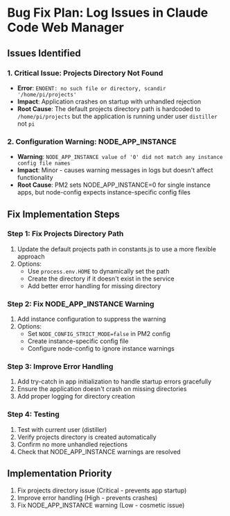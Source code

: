 # Bug Fix Plan: Log Issues in Claude Code Web Manager

## Issues Identified

### 1. Critical Issue: Projects Directory Not Found
- **Error**: `ENOENT: no such file or directory, scandir '/home/pi/projects'`
- **Impact**: Application crashes on startup with unhandled rejection
- **Root Cause**: The default projects directory path is hardcoded to `/home/pi/projects` but the application is running under user `distiller` not `pi`

### 2. Configuration Warning: NODE_APP_INSTANCE
- **Warning**: `NODE_APP_INSTANCE value of '0' did not match any instance config file names`
- **Impact**: Minor - causes warning messages in logs but doesn't affect functionality
- **Root Cause**: PM2 sets NODE_APP_INSTANCE=0 for single instance apps, but node-config expects instance-specific config files

## Fix Implementation Steps

### Step 1: Fix Projects Directory Path
1. Update the default projects path in constants.js to use a more flexible approach
2. Options:
   - Use `process.env.HOME` to dynamically set the path
   - Create the directory if it doesn't exist in the service
   - Add better error handling for missing directory

### Step 2: Fix NODE_APP_INSTANCE Warning
1. Add instance configuration to suppress the warning
2. Options:
   - Set `NODE_CONFIG_STRICT_MODE=false` in PM2 config
   - Create instance-specific config file
   - Configure node-config to ignore instance warnings

### Step 3: Improve Error Handling
1. Add try-catch in app initialization to handle startup errors gracefully
2. Ensure the application doesn't crash on missing directories
3. Add proper logging for directory creation

### Step 4: Testing
1. Test with current user (distiller)
2. Verify projects directory is created automatically
3. Confirm no more unhandled rejections
4. Check that NODE_APP_INSTANCE warnings are resolved

## Implementation Priority
1. Fix projects directory issue (Critical - prevents app startup)
2. Improve error handling (High - prevents crashes)
3. Fix NODE_APP_INSTANCE warning (Low - cosmetic issue)